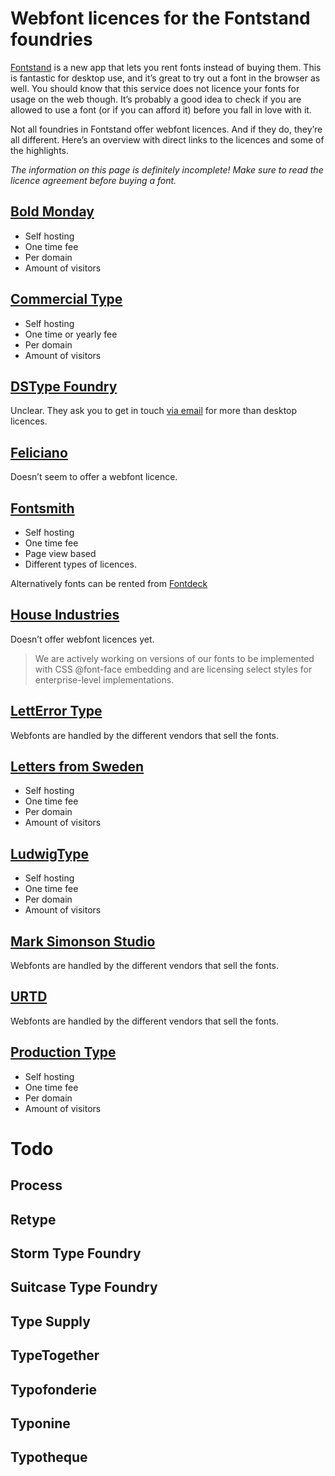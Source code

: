 # Webfont licences for the Fontstand foundries

[Fontstand](https://fontstand.com/) is a new app that lets you rent fonts instead of buying them. This is fantastic for desktop use, and it’s great to try out a font in the browser as well. You should know that this service does not licence your fonts for usage on the web though. It’s probably a good idea to check if you are allowed to use a font (or if you can afford it) before you fall in love with it.

Not all foundries in Fontstand offer webfont licences. And if they do, they’re all different. Here’s an overview with direct links to the licences and some of the highlights. 

*The information on this page is definitely incomplete! Make sure to read the licence agreement before buying a font.*

## [Bold Monday](https://www.boldmonday.com/support/licenses/)

- Self hosting
- One time fee
- Per domain
- Amount of visitors

## [Commercial Type](https://commercialtype.com/user_license)

- Self hosting
- One time or yearly fee
- Per domain
- Amount of visitors

## [DSType Foundry](http://www.dstype.com/)

Unclear. They ask you to get in touch [via email](mailto:info@dstype.com?subject=Information%20About%20Licenses) for more than desktop licences.

## [Feliciano](http://www.felicianotypefoundry.com/cms/licensing)

Doesn’t seem to offer a webfont licence.

## [Fontsmith](http://www.fontsmith.com/licensing)

- Self hosting
- One time fee
- Page view based
- Different types of licences. 

Alternatively fonts can be rented from [Fontdeck](http://fontdeck.com/foundry/fontsmith)

## [House Industries](http://www.houseind.com/fonts/licensing/webfonts)

Doesn’t offer webfont licences yet. 

> We are actively working on versions of our fonts to be implemented with CSS @font-face embedding and are licensing select styles for enterprise-level implementations.

## [LettError Type](http://letterror.com/fontcatalog/)

Webfonts are handled by the different vendors that sell the fonts. 

## [Letters from Sweden](http://lettersfromsweden.se/license/)

- Self hosting
- One time fee
- Per domain
- Amount of visitors

## [LudwigType](https://www.ludwigtype.de/license)

- Self hosting
- One time fee
- Per domain
- Amount of visitors

## [Mark Simonson Studio](http://www.marksimonson.com/info/purchasing)

Webfonts are handled by the different vendors that sell the fonts. 


## [URTD](http://www.urtd.net/fonts)

Webfonts are handled by the different vendors that sell the fonts. 

## [Production Type](https://productiontype.com/support/eula)

- Self hosting
- One time fee
- Per domain
- Amount of visitors

# Todo

## Process

## Retype

## Storm Type Foundry

## Suitcase Type Foundry

## Type Supply

## TypeTogether

## Typofonderie

## Typonine

## Typotheque

